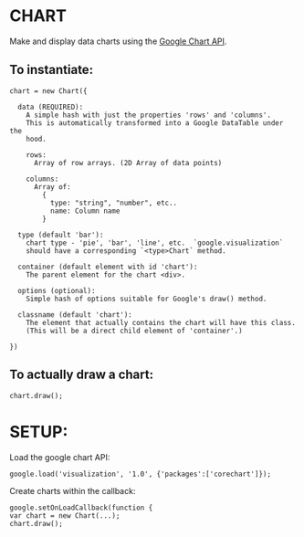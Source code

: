 
CHART
=====

Make and display data charts using the [Google Chart API][1].


To instantiate:
---------------

    chart = new Chart({

      data (REQUIRED): 
        A simple hash with just the properties 'rows' and 'columns'.
        This is automatically transformed into a Google DataTable under the
        hood.

        rows:
          Array of row arrays. (2D Array of data points)

        columns:
          Array of:
            {
              type: "string", "number", etc..
              name: Column name
            }

      type (default 'bar'): 
        chart type - 'pie', 'bar', 'line', etc.  `google.visualization`
        should have a corresponding `<type>Chart` method.

      container (default element with id 'chart'): 
        The parent element for the chart <div>.

      options (optional): 
        Simple hash of options suitable for Google's draw() method.

      classname (default 'chart'):
        The element that actually contains the chart will have this class.
        (This will be a direct child element of 'container'.)

    })


To actually draw a chart:
----------------

    chart.draw();


SETUP:
======

Load the google chart API: 

    google.load('visualization', '1.0', {'packages':['corechart']});

Create charts within the callback: 

    google.setOnLoadCallback(function {
    var chart = new Chart(...);
    chart.draw();


[1]: https://google-developers.appspot.com/chart/interactive/docs/reference
